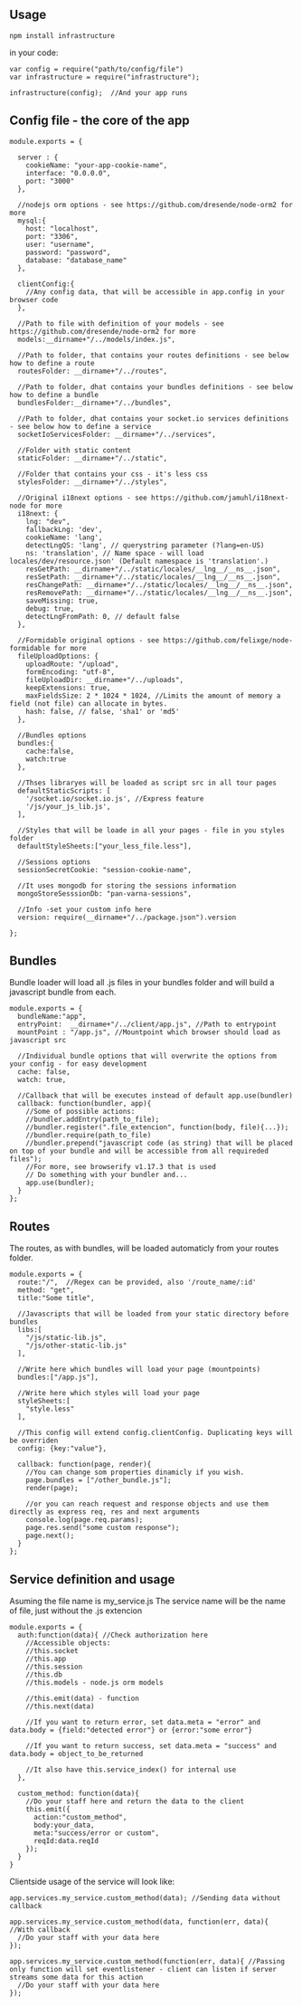 ## Usage ##
    npm install infrastructure

in your code:
    
    var config = require("path/to/config/file")
    var infrastructure = require("infrastructure");

    infrastructure(config);  //And your app runs

## Config file - the core of the app ##

    module.exports = {

      server : {
        cookieName: "your-app-cookie-name",
        interface: "0.0.0.0",
        port: "3000"
      },

      //nodejs orm options - see https://github.com/dresende/node-orm2 for more
      mysql:{ 
        host: "localhost",
        port: "3306", 
        user: "username",
        password: "password",
        database: "database_name"
      },

      clientConfig:{
        //Any config data, that will be accessible in app.config in your browser code
      },

      //Path to file with definition of your models - see https://github.com/dresende/node-orm2 for more
      models:__dirname+"/../models/index.js",

      //Path to folder, that contains your routes definitions - see below how to define a route
      routesFolder: __dirname+"/../routes",

      //Path to folder, dhat contains your bundles definitions - see below how to define a bundle
      bundlesFolder:__dirname+"/../bundles",

      //Path to folder, dhat contains your socket.io services definitions - see below how to define a service
      socketIoServicesFolder: __dirname+"/../services", 
      
      //Folder with static content
      staticFolder: __dirname+"/../static", 

      //Folder that contains your css - it's less css
      stylesFolder: __dirname+"/../styles",

      //Original i18next options - see https://github.com/jamuhl/i18next-node for more
      i18next: { 
        lng: "dev",
        fallbackLng: 'dev',
        cookieName: 'lang',
        detectLngQS: 'lang', // querystring parameter (?lang=en-US)
        ns: 'translation', // Name space - will load locales/dev/resource.json' (Default namespace is 'translation'.)
        resGetPath: __dirname+"/../static/locales/__lng__/__ns__.json",
        resSetPath: __dirname+"/../static/locales/__lng__/__ns__.json",
        resChangePath: __dirname+"/../static/locales/__lng__/__ns__.json",
        resRemovePath: __dirname+"/../static/locales/__lng__/__ns__.json",
        saveMissing: true,
        debug: true,
        detectLngFromPath: 0, // default false
      },

      //Formidable original options - see https://github.com/felixge/node-formidable for more
      fileUploadOptions: {
        uploadRoute: "/upload",
        formEncoding: "utf-8",
        fileUploadDir: __dirname+"/../uploads",
        keepExtensions: true, 
        maxFieldsSize: 2 * 1024 * 1024, //Limits the amount of memory a field (not file) can allocate in bytes.
        hash: false, // false, 'sha1' or 'md5'
      },

      //Bundles options
      bundles:{
        cache:false,
        watch:true
      },

      //Thses libraryes will be loaded as script src in all tour pages
      defaultStaticScripts: [ 
        '/socket.io/socket.io.js', //Express feature
        '/js/your_js_lib.js',
      ],

      //Styles that will be loade in all your pages - file in you styles folder
      defaultStyleSheets:["your_less_file.less"],

      //Sessions options
      sessionSecretCookie: "session-cookie-name",

      //It uses mongodb for storing the sessions information
      mongoStoreSesssionDb: "pan-varna-sessions",

      //Info -set your custom info here
      version: require(__dirname+"/../package.json").version

    };

## Bundles ##
Bundle loader will load all .js files in your bundles folder and will build a javascript bundle from each.

    module.exports = {
      bundleName:"app", 
      entryPoint:  __dirname+"/../client/app.js", //Path to entrypoint
      mountPoint : "/app.js", //Mountpoint which browser should load as javascript src

      //Individual bundle options that will overwrite the options from your config - for easy development
      cache: false,
      watch: true,

      //Callback that will be executes instead of default app.use(bundler)
      callback: function(bundler, app){
        //Some of possible actions:
        //bundler.addEntry(path_to_file);
        //bundler.register(".file_extencion", function(body, file){...});
        //bundler.require(path_to_file)
        //bundler.prepend("javascript code (as string) that will be placed on top of your bundle and will be accessible from all requireded files");
        //For more, see browserify v1.17.3 that is used
        // Do something with your bundler and...
        app.use(bundler);
      }
    };

## Routes ##
The routes, as with bundles, will be loaded automaticly from your routes folder.

    module.exports = {
      route:"/",  //Regex can be provided, also '/route_name/:id'
      method: "get",
      title:"Some title",

      //Javascripts that will be loaded from your static directory before bundles
      libs:[ 
        "/js/static-lib.js",
        "/js/other-static-lib.js"
      ],

      //Write here which bundles will load your page (mountpoints)
      bundles:["/app.js"],

      //Write here which styles will load your page
      styleSheets:[
        "style.less"
      ],

      //This config will extend config.clientConfig. Duplicating keys will be overriden
      config: {key:"value"},

      callback: function(page, render){
        //You can change som properties dinamicly if you wish.
        page.bundles = ["/other_bundle.js"];
        render(page);

        //or you can reach request and response objects and use them directly as express req, res and next arguments
        console.log(page.req.params);
        page.res.send("some custom response");
        page.next();
      }
    };




## Service definition and usage ##
Asuming the file name is my_service.js
The service name will be the name of file, just without the .js extencion

    module.exports = {
      auth:function(data){ //Check authorization here
        //Accessible objects:
        //this.socket
        //this.app
        //this.session
        //this.db
        //this.models - node.js orm models

        //this.emit(data) - function 
        //this.next(data)

        //If you want to return error, set data.meta = "error" and data.body = {field:"detected error"} or {error:"some error"}

        //If you want to return success, set data.meta = "success" and data.body = object_to_be_returned

        //It also have this.service_index() for internal use
      },

      custom_method: function(data){
        //Do your staff here and return the data to the client
        this.emit({
          action:"custom_method", 
          body:your_data, 
          meta:"success/error or custom",
          reqId:data.reqId
        });
      }
    }

Clientside usage of the service will look like:

    app.services.my_service.custom_method(data); //Sending data without callback

    app.services.my_service.custom_method(data, function(err, data){ //With callback
      //Do your staff with your data here
    });

    app.services.my_service.custom_method(function(err, data){ //Passing only function will set eventlistener - client can listen if server streams some data for this action
      //Do your staff with your data here
    });
